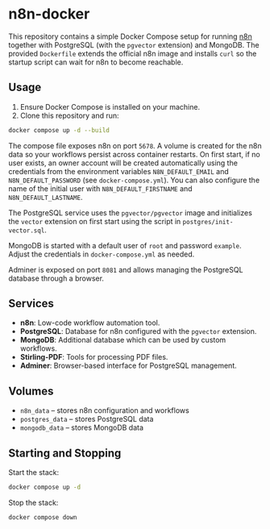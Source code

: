 # n8n-docker

This repository contains a simple Docker Compose setup for running [n8n](https://n8n.io/) together with PostgreSQL (with the `pgvector` extension) and MongoDB.
The provided `Dockerfile` extends the official n8n image and installs `curl` so the startup script can wait for n8n to become reachable.

## Usage

1. Ensure Docker Compose is installed on your machine.
2. Clone this repository and run:

```bash
docker compose up -d --build
```

The compose file exposes n8n on port `5678`. A volume is created for the n8n data so your workflows persist across container restarts.
On first start, if no user exists, an owner account will be created automatically
using the credentials from the environment variables `N8N_DEFAULT_EMAIL` and
`N8N_DEFAULT_PASSWORD` (see `docker-compose.yml`). You can also configure the
name of the initial user with `N8N_DEFAULT_FIRSTNAME` and
`N8N_DEFAULT_LASTNAME`.

The PostgreSQL service uses the `pgvector/pgvector` image and initializes the `vector` extension on first start using the script in `postgres/init-vector.sql`.

MongoDB is started with a default user of `root` and password `example`. Adjust the credentials in `docker-compose.yml` as needed.

Adminer is exposed on port `8081` and allows managing the PostgreSQL database through a browser.

## Services

- **n8n**: Low-code workflow automation tool.
- **PostgreSQL**: Database for n8n configured with the `pgvector` extension.
- **MongoDB**: Additional database which can be used by custom workflows.
- **Stirling-PDF**: Tools for processing PDF files.
- **Adminer**: Browser-based interface for PostgreSQL management.

## Volumes

- `n8n_data` – stores n8n configuration and workflows
- `postgres_data` – stores PostgreSQL data
- `mongodb_data` – stores MongoDB data

## Starting and Stopping

Start the stack:

```bash
docker compose up -d
```

Stop the stack:

```bash
docker compose down
```

